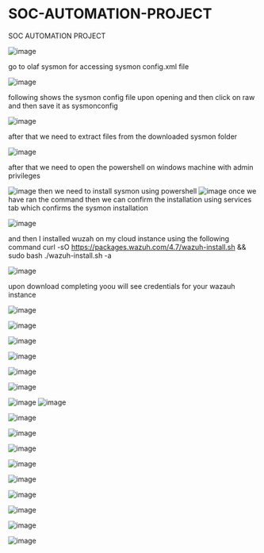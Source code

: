 # SOC-AUTOMATION-PROJECT
SOC AUTOMATION PROJECT

![image](https://github.com/user-attachments/assets/869824b4-807b-4c7b-9584-8be8f728f974)

go to olaf sysmon for accessing sysmon config.xml file


![image](https://github.com/user-attachments/assets/8b6a9360-79e9-40ab-93b7-4ddd0f671509)

following shows the sysmon config file upon opening and then click on raw and then save it as sysmonconfig



![image](https://github.com/user-attachments/assets/5fe7ac93-5fe9-4fb8-a54b-a62ff50b092f)

after that we need to extract files from the downloaded sysmon folder

![image](https://github.com/user-attachments/assets/6e6ebe64-238f-4a97-88bb-22591d64d0e6)

after that we need to open the powershell on windows machine with admin privileges 

![image](https://github.com/user-attachments/assets/217bd257-29dc-4c55-a479-5af408dcf67d)
then we need to install sysmon using powershell
![image](https://github.com/user-attachments/assets/60db5769-3090-498d-93c0-6cbc26800215)
once we have ran the command then we can confirm the installation using services tab which confirms the sysmon installation 

![image](https://github.com/user-attachments/assets/d77ef5f3-0980-4777-b6e0-0b892f127889)




and then I installed wuzah on my cloud instance using the following command
curl -sO https://packages.wazuh.com/4.7/wazuh-install.sh && sudo bash ./wazuh-install.sh -a


![image](https://github.com/user-attachments/assets/f8d3387d-8dd9-4087-bff2-36da7e3c4663)

upon download completing yoou will see credentials for your wazauh instance

![image](https://github.com/user-attachments/assets/458683b1-f817-4cc3-b070-197853242fa7)

![image](https://github.com/user-attachments/assets/7978f45d-7b85-40b3-9094-d90d65195c47)


![image](https://github.com/user-attachments/assets/655a9768-e26f-4b59-adc7-16c4b462fd52)


![image](https://github.com/user-attachments/assets/6cd39532-d2bd-4a7b-af7a-0086b77bc343)

![image](https://github.com/user-attachments/assets/11570c54-6ba3-425c-b3a6-8f7c44e09f93)


![image](https://github.com/user-attachments/assets/81f323aa-9265-4669-8c17-fbcc40900548)

![image](https://github.com/user-attachments/assets/fb1e6381-079e-48fe-a320-8b8220148667)
![image](https://github.com/user-attachments/assets/e1d24da3-7c19-48a1-8b25-2d21e2f9b884)

![image](https://github.com/user-attachments/assets/b8dcd003-b370-4260-8a35-9a826310b6c5)

![image](https://github.com/user-attachments/assets/ec1714f6-5de1-4880-b49e-709dc248c72f)

![image](https://github.com/user-attachments/assets/80f0574c-27e1-4095-bd88-14e8bebe81b6)



![image](https://github.com/user-attachments/assets/9c36230b-c03b-4dc6-b56b-63bc85ddf588)


![image](https://github.com/user-attachments/assets/3028ca68-51b0-43d0-baef-ee034875c297)

![image](https://github.com/user-attachments/assets/0c1812e2-af5d-421a-91d6-6e19c770d26a)


![image](https://github.com/user-attachments/assets/330407c3-04fa-4397-8724-0997ffcc4698)


![image](https://github.com/user-attachments/assets/ece581f2-44ee-478d-8458-c42f774f32ba)




![image](https://github.com/user-attachments/assets/5cfcbe7e-215c-4195-9842-c2d311087e86)



